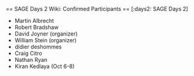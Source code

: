 == SAGE Days 2 Wiki: Confirmed Participants ==
[:days2: SAGE Days 2]

 * Martin Albrecht
 * Robert Bradshaw
 * David Joyner (organizer)
 * William Stein (organizer)
 * didier deshommes
 * Craig Citro
 * Nathan Ryan
 * Kiran Kedlaya (Oct 6-8)
